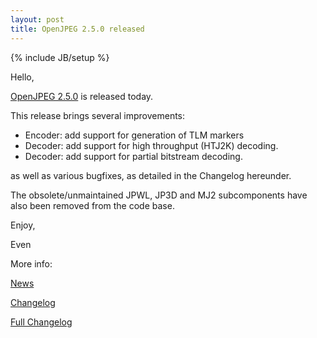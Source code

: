 ```yaml
---
layout: post
title: OpenJPEG 2.5.0 released
---
```

{% include JB/setup %}

Hello,

[OpenJPEG 2.5.0](https://github.com/uclouvain/openjpeg/releases/tag/v2.5.0) is released today.

This release brings several improvements:
* Encoder: add support for generation of TLM markers
* Decoder: add support for high throughput \(HTJ2K\) decoding.
* Decoder: add support for partial bitstream decoding.

as well as various bugfixes, as detailed in the Changelog hereunder.

The obsolete/unmaintained JPWL, JP3D and MJ2 subcomponents have also been removed from the code base.

Enjoy,

Even

More info:

[News](https://github.com/uclouvain/openjpeg/blob/v2.5.0/NEWS.md)

[Changelog](https://github.com/uclouvain/openjpeg/blob/v2.5.0/CHANGELOG.md)

[Full Changelog](https://github.com/uclouvain/openjpeg/compare/v2.4.0...v2.5.0)
